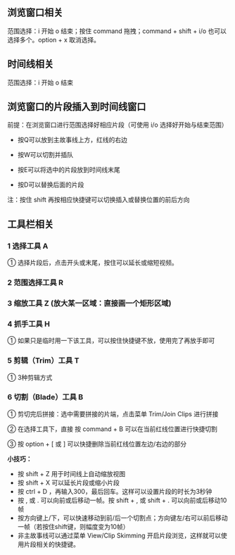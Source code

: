 ## 浏览窗口相关

范围选择：i 开始 o 结束；按住 command 拖拽；command + shift + i/o 也可以选择多个。option + x 取消选择。


## 时间线相关

范围选择：i 开始 o 结束


## 浏览窗口的片段插入到时间线窗口

前提：在浏览窗口进行范围选择好相应片段（可使用 i/o 选择好开始与结束范围）

- 按Q可以放到主故事线上方，红线的右边

- 按W可以切割并插队

- 按E可以将选中的片段放到时间线末尾

- 按D可以替换后面的片段

注：按住 shift 再按相应快捷键可以切换插入或替换位置的前后方向


## 工具栏相关

### 1 选择工具 A

① 选择片段后，点击开头或末尾，按住可以延长或缩短视频。


### 2 范围选择工具 R


### 3 缩放工具 Z (放大某一区域：直接画一个矩形区域)


### 4 抓手工具 H

① 如果只是临时用一下该工具，可以按住快捷键不放，使用完了再放手即可


### 5 剪辑（Trim）工具 T

① 3种剪辑方式


### 6 切割（Blade）工具 B

① 剪切完后拼接：选中需要拼接的片端，点击菜单 Trim/Join Clips 进行拼接

② 在选择工具下，直接 按 command + B 可以在当前红线位置进行快捷切割

③ 按 option + [ 或 ] 可以快捷删除当前红线位置左边/右边的部分


**小技巧：**
- 按 shift + Z 用于时间线上自动缩放视图
- 按 shift + X 可以延长片段或缩小片段
- 按 ctrl + D ，再输入300，最后回车。这样可以设置片段的时长为3秒钟
- 按 , 或 . 可以向前或后移动一帧。按 shift + , 或 shift + . 可以向前或后移动10帧
- 按方向键上/下，可以快速移动到前/后一个切割点；方向键左/右可以前后移动一帧（若按住shift键，则幅度变为10帧）
- 非主故事线可以通过菜单 View/Clip Skimming 开启片段浏览，这样就可以使用片段相关的快捷键。

